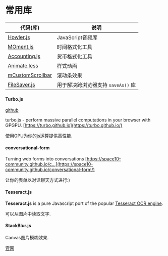 # 常用库

| 代码(库)                                    | 说明            |
| ---------------------------------------- | ------------- |
| [Howler.js](https://github.com/goldfire/howler.js) | JavaScript音频库 |
| [MOment.js](http://momentjs.cn/docs/)    | 时间格式化工具       |
| [Accounting.js](http://openexchangerates.github.io/accounting.js/) | 货币格式化工具       |
| [Animate.less](https://github.com/machito/animate.less) | 样式动画          |
| [mCustomScrollbar](http://manos.malihu.gr/jquery-custom-content-scroller/) | 滚动条效果         |
| [FileSaver.js](https://github.com/eligrey/FileSaver.js) | 用于解决跨浏览器支持 `saveAs()` 库 |

#### Turbo.js

[github](https://github.com/turbo/js)

turbo.js - perform massive parallel computations in your browser with GPGPU. [https://turbo.github.io](https://turbo.github.io/)

使用GPU为你的js运算提供高性能.



#### conversational-form

Turning web forms into conversations [https://space10-community.github.io/c…](https://space10-community.github.io/conversational-form/)

让你的表单以对话聊天方式进行:)



#### Tesseract.js

**Tesseract.js** is a pure Javascript port of the popular [Tesseract OCR engine](https://github.com/tesseract-ocr/tesseract).

可以从图片中读取文字.



#### StackBlur.js

Canvas图片模糊效果.

[官网](http://www.quasimondo.com/StackBlurForCanvas/StackBlurDemo.html)

